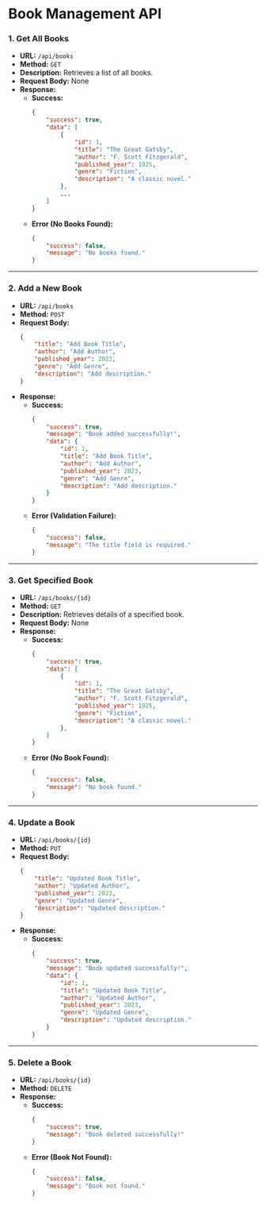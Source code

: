 # Book Management API

### 1. Get All Books
- **URL:** `/api/books`
- **Method:** `GET`
- **Description:** Retrieves a list of all books.
- **Request Body:** None
- **Response:**
    - **Success:**
      ```json
      {
          "success": true,
          "data": [
              {
                  "id": 1,
                  "title": "The Great Gatsby",
                  "author": "F. Scott Fitzgerald",
                  "published_year": 1925,
                  "genre": "Fiction",
                  "description": "A classic novel."
              },
              ...
          ]
      }
      ```
    - **Error (No Books Found):**
      ```json
      {
          "success": false,
          "message": "No books found."
      }
      ```

---

### 2. Add a New Book
- **URL:** `/api/books`
- **Method:** `POST`
- **Request Body:**
    ```json
    {
        "title": "Add Book Title",
        "author": "Add Author",
        "published_year": 2023,
        "genre": "Add Genre",
        "description": "Add description."
    }
    ```
- **Response:**
    - **Success:**
      ```json
      {
          "success": true,
          "message": "Book added successfully!",
          "data": {
              "id": 1,
              "title": "Add Book Title",
              "author": "Add Author",
              "published_year": 2023,
              "genre": "Add Genre",
              "description": "Add description."
          }
      }
      ```
    - **Error (Validation Failure):**
      ```json
      {
          "success": false,
          "message": "The title field is required."
      }
      ```

---

### 3. Get Specified Book
- **URL:** `/api/books/{id}`
- **Method:** `GET`
- **Description:** Retrieves details of a specified book.
- **Request Body:** None
- **Response:**
    - **Success:**
      ```json
      {
          "success": true,
          "data": [
              {
                  "id": 1,
                  "title": "The Great Gatsby",
                  "author": "F. Scott Fitzgerald",
                  "published_year": 1925,
                  "genre": "Fiction",
                  "description": "A classic novel."
              },
          ]
      }
      ```
    - **Error (No Book Found):**
      ```json
      {
          "success": false,
          "message": "No book found."
      }
      ```

---
### 4. Update a Book
- **URL:** `/api/books/{id}`
- **Method:** `PUT`
- **Request Body:**
    ```json
    {
        "title": "Updated Book Title",
        "author": "Updated Author",
        "published_year": 2023,
        "genre": "Updated Genre",
        "description": "Updated description."
    }
    ```
- **Response:**
    - **Success:**
      ```json
      {
          "success": true,
          "message": "Book updated successfully!",
          "data": {
              "id": 1,
              "title": "Updated Book Title",
              "author": "Updated Author",
              "published_year": 2023,
              "genre": "Updated Genre",
              "description": "Updated description."
          }
      }
      ```

---

### 5. Delete a Book
- **URL:** `/api/books/{id}`
- **Method:** `DELETE`
- **Response:**
    - **Success:**
      ```json
      {
          "success": true,
          "message": "Book deleted successfully!"
      }
      ```
    - **Error (Book Not Found):**
      ```json
      {
          "success": false,
          "message": "Book not found."
      }
      ```
